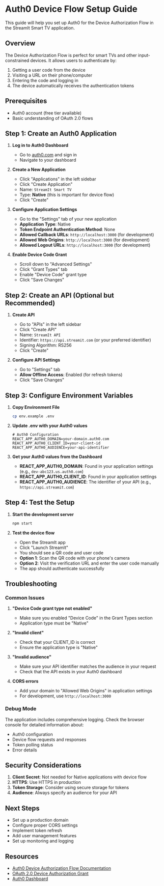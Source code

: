 # Auth0 Device Flow Setup Guide

This guide will help you set up Auth0 for the Device Authorization Flow in the StreamIt Smart TV application.

## Overview

The Device Authorization Flow is perfect for smart TVs and other input-constrained devices. It allows users to authenticate by:
1. Getting a user code from the device
2. Visiting a URL on their phone/computer
3. Entering the code and logging in
4. The device automatically receives the authentication tokens

## Prerequisites

- Auth0 account (free tier available)
- Basic understanding of OAuth 2.0 flows

## Step 1: Create an Auth0 Application

1. **Log in to Auth0 Dashboard**
   - Go to [auth0.com](https://auth0.com) and sign in
   - Navigate to your dashboard

2. **Create a New Application**
   - Click "Applications" in the left sidebar
   - Click "Create Application"
   - Name: `StreamIt Smart TV`
   - Type: **Native** (this is important for device flow)
   - Click "Create"

3. **Configure Application Settings**
   - Go to the "Settings" tab of your new application
   - **Application Type**: Native
   - **Token Endpoint Authentication Method**: None
   - **Allowed Callback URLs**: `http://localhost:3000` (for development)
   - **Allowed Web Origins**: `http://localhost:3000` (for development)
   - **Allowed Logout URLs**: `http://localhost:3000` (for development)

4. **Enable Device Code Grant**
   - Scroll down to "Advanced Settings"
   - Click "Grant Types" tab
   - Enable "Device Code" grant type
   - Click "Save Changes"

## Step 2: Create an API (Optional but Recommended)

1. **Create API**
   - Go to "APIs" in the left sidebar
   - Click "Create API"
   - Name: `StreamIt API`
   - Identifier: `https://api.streamit.com` (or your preferred identifier)
   - Signing Algorithm: RS256
   - Click "Create"

2. **Configure API Settings**
   - Go to "Settings" tab
   - **Allow Offline Access**: Enabled (for refresh tokens)
   - Click "Save Changes"

## Step 3: Configure Environment Variables

1. **Copy Environment File**
   ```bash
   cp env.example .env
   ```

2. **Update .env with your Auth0 values**
   ```env
   # Auth0 Configuration
   REACT_APP_AUTH0_DOMAIN=your-domain.auth0.com
   REACT_APP_AUTH0_CLIENT_ID=your-client-id
   REACT_APP_AUTH0_AUDIENCE=your-api-identifier
   ```

3. **Get your Auth0 values from the Dashboard**
   - **REACT_APP_AUTH0_DOMAIN**: Found in your application settings (e.g., `dev-abc123.us.auth0.com`)
   - **REACT_APP_AUTH0_CLIENT_ID**: Found in your application settings
   - **REACT_APP_AUTH0_AUDIENCE**: The identifier of your API (e.g., `https://api.streamit.com`)

## Step 4: Test the Setup

1. **Start the development server**
   ```bash
   npm start
   ```

2. **Test the device flow**
   - Open the StreamIt app
   - Click "Launch StreamIt"
   - You should see a QR code and user code
   - **Option 1**: Scan the QR code with your phone's camera
   - **Option 2**: Visit the verification URL and enter the user code manually
   - The app should authenticate successfully

## Troubleshooting

### Common Issues

1. **"Device Code grant type not enabled"**
   - Make sure you enabled "Device Code" in the Grant Types section
   - Application type must be "Native"

2. **"Invalid client"**
   - Check that your CLIENT_ID is correct
   - Ensure the application type is "Native"

3. **"Invalid audience"**
   - Make sure your API identifier matches the audience in your request
   - Check that the API exists in your Auth0 dashboard

4. **CORS errors**
   - Add your domain to "Allowed Web Origins" in application settings
   - For development, use `http://localhost:3000`

### Debug Mode

The application includes comprehensive logging. Check the browser console for detailed information about:
- Auth0 configuration
- Device flow requests and responses
- Token polling status
- Error details

## Security Considerations

1. **Client Secret**: Not needed for Native applications with device flow
2. **HTTPS**: Use HTTPS in production
3. **Token Storage**: Consider using secure storage for tokens
4. **Audience**: Always specify an audience for your API

## Next Steps

- Set up a production domain
- Configure proper CORS settings
- Implement token refresh
- Add user management features
- Set up monitoring and logging

## Resources

- [Auth0 Device Authorization Flow Documentation](https://auth0.com/docs/get-started/authentication-and-authorization-flow/device-authorization-flow/call-your-api-using-the-device-authorization-flow)
- [OAuth 2.0 Device Authorization Grant](https://tools.ietf.org/html/rfc8628)
- [Auth0 Dashboard](https://manage.auth0.com/)